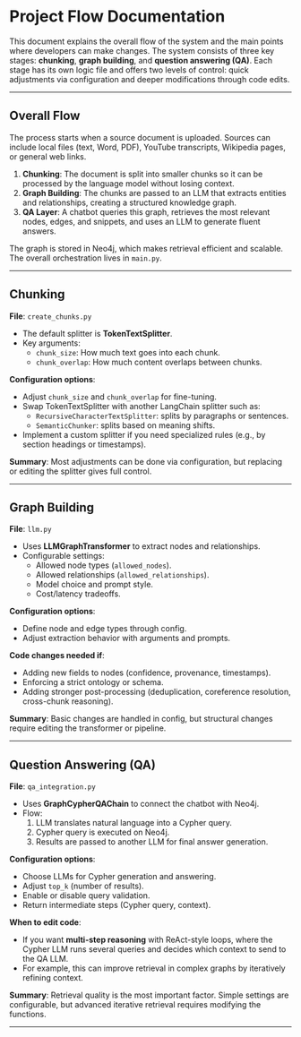 # Project Flow Documentation

This document explains the overall flow of the system and the main points where developers can make changes. The system consists of three key stages: **chunking**, **graph building**, and **question answering (QA)**. Each stage has its own logic file and offers two levels of control: quick adjustments via configuration and deeper modifications through code edits.

---

## Overall Flow

The process starts when a source document is uploaded. Sources can include local files (text, Word, PDF), YouTube transcripts, Wikipedia pages, or general web links.  

1. **Chunking**: The document is split into smaller chunks so it can be processed by the language model without losing context.  
2. **Graph Building**: The chunks are passed to an LLM that extracts entities and relationships, creating a structured knowledge graph.  
3. **QA Layer**: A chatbot queries this graph, retrieves the most relevant nodes, edges, and snippets, and uses an LLM to generate fluent answers.  

The graph is stored in Neo4j, which makes retrieval efficient and scalable. The overall orchestration lives in `main.py`.

---

## Chunking

**File**: `create_chunks.py`  

- The default splitter is **TokenTextSplitter**.  
- Key arguments:  
  - `chunk_size`: How much text goes into each chunk.  
  - `chunk_overlap`: How much content overlaps between chunks.  

**Configuration options**:  
- Adjust `chunk_size` and `chunk_overlap` for fine-tuning.  
- Swap TokenTextSplitter with another LangChain splitter such as:  
  - `RecursiveCharacterTextSplitter`: splits by paragraphs or sentences.  
  - `SemanticChunker`: splits based on meaning shifts.  
- Implement a custom splitter if you need specialized rules (e.g., by section headings or timestamps).  

**Summary**: Most adjustments can be done via configuration, but replacing or editing the splitter gives full control.

---

## Graph Building

**File**: `llm.py`  

- Uses **LLMGraphTransformer** to extract nodes and relationships.  
- Configurable settings:  
  - Allowed node types (`allowed_nodes`).  
  - Allowed relationships (`allowed_relationships`).  
  - Model choice and prompt style.  
  - Cost/latency tradeoffs.  

**Configuration options**:  
- Define node and edge types through config.  
- Adjust extraction behavior with arguments and prompts.  

**Code changes needed if**:  
- Adding new fields to nodes (confidence, provenance, timestamps).  
- Enforcing a strict ontology or schema.  
- Adding stronger post-processing (deduplication, coreference resolution, cross-chunk reasoning).  

**Summary**: Basic changes are handled in config, but structural changes require editing the transformer or pipeline.

---

## Question Answering (QA)

**File**: `qa_integration.py`  

- Uses **GraphCypherQAChain** to connect the chatbot with Neo4j.  
- Flow:  
  1. LLM translates natural language into a Cypher query.  
  2. Cypher query is executed on Neo4j.  
  3. Results are passed to another LLM for final answer generation.  

**Configuration options**:  
- Choose LLMs for Cypher generation and answering.  
- Adjust `top_k` (number of results).  
- Enable or disable query validation.  
- Return intermediate steps (Cypher query, context).  

**When to edit code**:  
- If you want **multi-step reasoning** with ReAct-style loops, where the Cypher LLM runs several queries and decides which context to send to the QA LLM.  
- For example, this can improve retrieval in complex graphs by iteratively refining context.  

**Summary**: Retrieval quality is the most important factor. Simple settings are configurable, but advanced iterative retrieval requires modifying the functions.

---